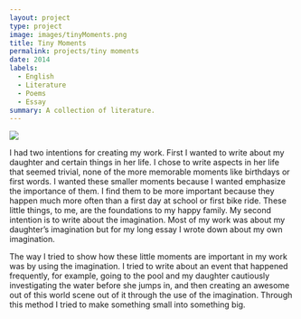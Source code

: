 ```yaml
---
layout: project
type: project
image: images/tinyMoments.png
title: Tiny Moments
permalink: projects/tiny moments
date: 2014
labels:
  - English
  - Literature
  - Poems
  - Essay
summary: A collection of literature.
---
```


<img class="ui large left floated image" src="tinyMoments.png">

I had two intentions for creating my work.  First I wanted to write about my daughter and certain things in her life.  I chose to write aspects in her life that seemed trivial, none of the more memorable moments like birthdays or first words.  I wanted these smaller moments because I wanted emphasize the importance of them.  I find them to be more important because they happen much more often than a first day at school or first bike ride.  These little things, to me, are the foundations to my happy family.  My second intention is to write about the imagination.  Most of my work was about my daughter’s imagination but for my long essay I wrote down about my own imagination.

The way I tried to show how these little moments are important in my work was by using the imagination.  I tried to write about an event that happened frequently, for example, going to the pool and my daughter cautiously investigating the water before she jumps in, and then creating an awesome out of this world scene out of it through the use of the imagination.  Through this method I tried to make something small into something big.
